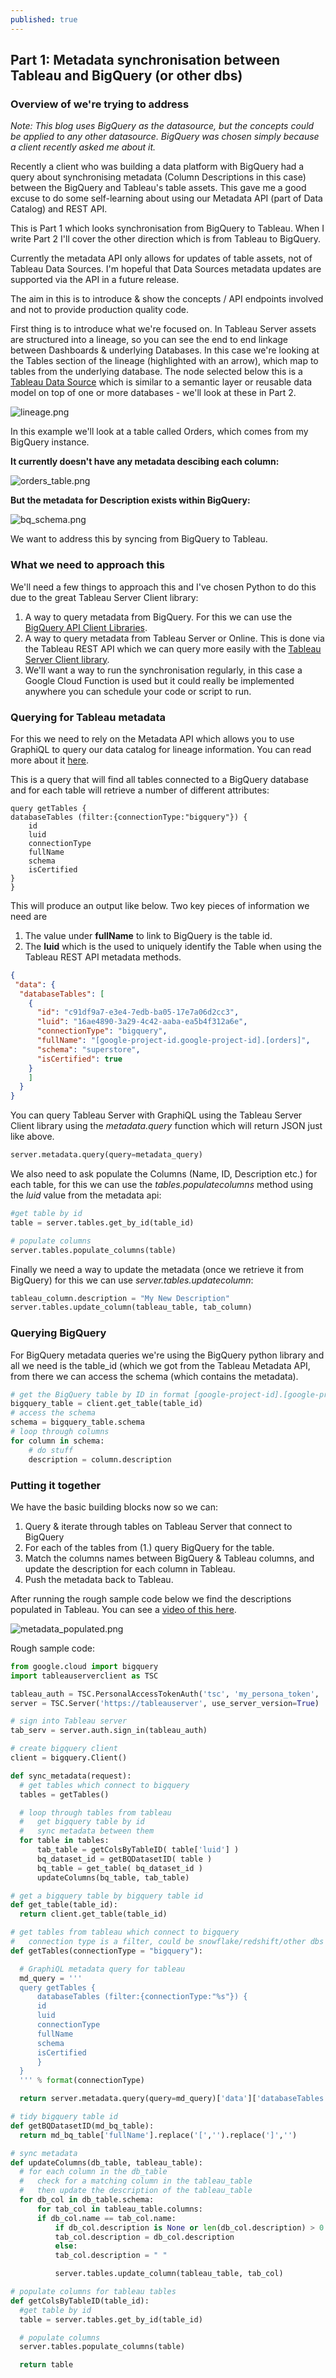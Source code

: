 ```yaml
---
published: true
---
```

## Part 1: Metadata synchronisation between Tableau and BigQuery (or other dbs)

### Overview of we're trying to address

_Note: This blog uses BigQuery as the datasource, but the concepts could be applied to any other datasource. BigQuery was chosen simply because a client recently asked me about it._

Recently a client who was building a data platform with BigQuery had a query about synchronising metadata (Column Descriptions in this case) between the BigQuery and Tableau's table assets. This gave me a good excuse to do some self-learning about using our Metadata API (part of Data Catalog) and REST API.

This is Part 1 which looks synchronisation from BigQuery to Tableau. When I write Part 2 I'll cover the other direction which is  from Tableau to BigQuery.

Currently the metadata API only allows for updates of table assets, not of Tableau Data Sources. I'm hopeful that Data Sources metadata updates are supported via the API in a future release.

The aim in this is to introduce & show the concepts / API endpoints involved and not to provide production quality code.

First thing is to introduce what we're focused on. In Tableau Server assets are structured into a lineage, so you can see the end to end linkage between Dashboards & underlying Databases. In this case we're looking at the Tables section of the lineage (highlighted with an arrow), which map to tables from the underlying database. The node selected below this is a [Tableau Data Source](https://help.tableau.com/current/pro/desktop/en-us/publish_datasources_about.htm#:~:text=A%20Tableau%20data%20source%20consists,tables%20from%20different%20data%20types.) which is similar to a semantic layer or reusable data model on top of one or more databases - we'll look at these in Part 2.

![lineage.png]({{site.baseurl}}/images/lineage.png)

In this example we'll look at a table called Orders, which comes from my BigQuery instance.

**It currently doesn't have any metadata descibing each column:**

![orders_table.png]({{site.baseurl}}/images/orders_table.png)

**But the metadata for Description exists within BigQuery:**

![bq_schema.png]({{site.baseurl}}/images/bq_schema.png)

We want to address this by syncing from BigQuery to Tableau.

### What we need to approach this

We'll need a few things to approach this and I've chosen Python to do this due to the great Tableau Server Client library:

1. A way to query metadata from BigQuery. For this we can use the [BigQuery API Client Libraries](https://cloud.google.com/bigquery/docs/reference/libraries).
2. A way to query metadata from Tableau Server or Online. This is done via the Tableau REST API which we can query more easily with the [Tableau Server Client library](https://tableau.github.io/server-client-python/docs/).
3. We'll want a way to run the synchronisation regularly, in this case a Google Cloud Function is used but it could really be implemented anywhere you can schedule your code or script to run. 

### Querying for Tableau metadata

For this we need to rely on the Metadata API which allows you to use GraphiQL to query our data catalog for lineage information. You can read more about it [here](https://help.tableau.com/current/api/metadata_api/en-us/index.html).

This is a query that will find all tables connected to a BigQuery database and for each table will retrieve a number of different attributes:

```
query getTables {
databaseTables (filter:{connectionType:"bigquery"}) {
    id
    luid
    connectionType
    fullName
    schema
    isCertified
}
}
```

This will produce an output like below.
Two key pieces of information we need are
1. The value under **fullName** to link to BigQuery is the table id.
2. The **luid** which is the used to uniquely identify the Table when using the Tableau REST API metadata methods.

```json
{
 "data": {
  "databaseTables": [
    {
      "id": "c91df9a7-e3e4-7edb-ba05-17e7a06d2cc3",
      "luid": "16ae4890-3a29-4c42-aaba-ea5b4f312a6e",
      "connectionType": "bigquery",
      "fullName": "[google-project-id.google-project-id].[orders]",
      "schema": "superstore",
      "isCertified": true
    }
    ]
  }
}
```

You can query Tableau Server with GraphiQL using the Tableau Server Client library using the _metadata.query_ function which will return JSON just like above.

```python
server.metadata.query(query=metadata_query)
```

We also need to ask populate the Columns (Name, ID, Description etc.) for each table, for this we can use the _tables.populatecolumns_ method using the _luid_ value from the metadata api:

```python
#get table by id
table = server.tables.get_by_id(table_id)

# populate columns
server.tables.populate_columns(table)
```

Finally we need a way to update the metadata (once we retrieve it from BigQuery) for this we can use _server.tables.updatecolumn_:

```python
tableau_column.description = "My New Description"
server.tables.update_column(tableau_table, tab_column)
```

### Querying BigQuery

For BigQuery metadata queries we're using the BigQuery python library and all we need is the table_id (which we got from the Tableau Metadata API, from there we can access the schema (which contains the metadata).

```python
# get the BigQuery table by ID in format [google-project-id].[google-project-id].[orders]
bigquery_table = client.get_table(table_id)
# access the schema
schema = bigquery_table.schema
# loop through columns 
for column in schema:
	# do stuff
	description = column.description
```

### Putting it together

We have the basic building blocks now so we can:

1. Query & iterate through tables on Tableau Server that connect to BigQuery
2. For each of the tables from (1.) query BigQuery for the table.
3. Match the columns names between BigQuery & Tableau columns, and update the description for each column in Tableau.
4. Push the metadata back to Tableau.

After running the rough sample code below we find the descriptions populated in Tableau. You can see a [video of this here](https://www.youtube.com/watch?v=l6_uL7GVFS0).

![metadata_populated.png]({{site.baseurl}}/images/metadata_populated.png)


Rough sample code:

```python
from google.cloud import bigquery
import tableauserverclient as TSC

tableau_auth = TSC.PersonalAccessTokenAuth('tsc', 'my_persona_token', 'mysite')
server = TSC.Server('https://tableauserver', use_server_version=True)

# sign into Tableau server
tab_serv = server.auth.sign_in(tableau_auth)

# create bigquery client
client = bigquery.Client()

def sync_metadata(request):
  # get tables which connect to bigquery
  tables = getTables()

  # loop through tables from tableau
  #   get bigquery table by id
  #   sync metadata between them
  for table in tables:
      tab_table = getColsByTableID( table['luid'] )
      bq_dataset_id = getBQDatasetID( table )
      bq_table = get_table( bq_dataset_id )
      updateColumns(bq_table, tab_table)

# get a bigquery table by bigquery table id
def get_table(table_id):
  return client.get_table(table_id)

# get tables from tableau which connect to bigquery
#   connection type is a filter, could be snowflake/redshift/other dbs
def getTables(connectionType = "bigquery"):

  # GraphiQL metadata query for tableau 
  md_query = '''
  query getTables {
      databaseTables (filter:{connectionType:"%s"}) {
	  id
	  luid
	  connectionType
	  fullName
	  schema
	  isCertified
      }
  }
  ''' % format(connectionType)

  return server.metadata.query(query=md_query)['data']['databaseTables']

# tidy bigquery table id
def getBQDatasetID(md_bq_table):
  return md_bq_table['fullName'].replace('[','').replace(']','')

# sync metadata
def updateColumns(db_table, tableau_table):
  # for each column in the db_table
  #   check for a matching column in the tableau_table
  #   then update the description of the tableau_table
  for db_col in db_table.schema:
      for tab_col in tableau_table.columns:
	  if db_col.name == tab_col.name:
	      if db_col.description is None or len(db_col.description) > 0:
		  tab_col.description = db_col.description
	      else:
		  tab_col.description = " "

	      server.tables.update_column(tableau_table, tab_col)

# populate columns for tableau tables
def getColsByTableID(table_id):
  #get table by id
  table = server.tables.get_by_id(table_id)

  # populate columns
  server.tables.populate_columns(table)

  return table
```
